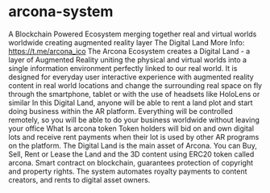 # arcona-system
A Blockchain Powered Ecosystem merging together real and virtual worlds worldwide creating augmented reality layer The Digital Land More Info: https://t.me/arcona_ico The Arcona Ecosystem creates a Digital Land - a layer of Augmented Reality uniting the physical and virtual worlds into a single information environment perfectly linked to our real world. It is designed for everyday user interactive experience with augmented reality content in real world locations and change the surrounding real space on fly through the smartphone, tablet or with the use of headsets like HoloLens or similar In this Digital Land, anyone will be able to rent a land plot and start doing business within the AR platform. Everything will be controlled remotely, so you will be able to do your business worldwide without leaving your office What Is arcona token Token holders will bid on and own digital lots and receive rent payments when their lot is used by other AR programs on the platform. The Digital Land is the main asset of Arcona. You can Buy, Sell, Rent or Lease the Land and the 3D content using ERC20 token called arcona. Smart contract on blockсhain, guarantees protection of copyright and property rights. The system automates royalty payments to content creators, and rents to digital asset owners.
